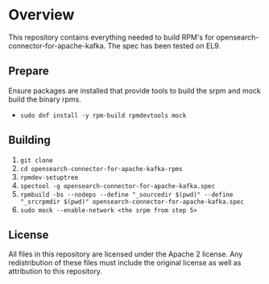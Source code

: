 # Overview

This repository contains everything needed to build RPM's for opensearch-connector-for-apache-kafka.
The spec has been tested on EL9.

## Prepare

Ensure packages are installed that provide tools to build the srpm and mock build the binary rpms.

- `sudo dnf install -y rpm-build rpmdevtools mock`

## Building

1. `git clone `
2. `cd opensearch-connector-for-apache-kafka-rpms`
3. `rpmdev-setuptree`
4. `spectool -g opensearch-connector-for-apache-kafka.spec`
5. `rpmbuild -bs --nodeps --define "_sourcedir $(pwd)" --define "_srcrpmdir $(pwd)" opensearch-connector-for-apache-kafka.spec`
6. `sudo mock --enable-network <the srpm from step 5>`


## License

All files in this repository are licensed under the Apache 2 license. Any
redistribution of these files must include the original license as well as
attribution to this repository.
